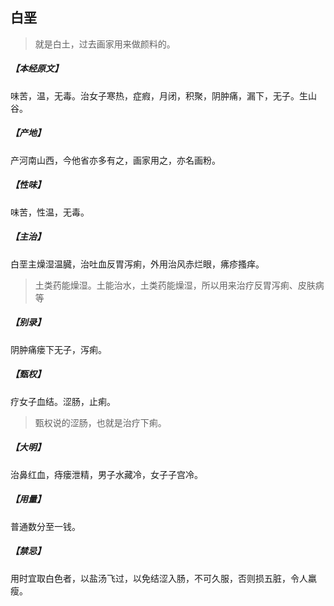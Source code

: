 ## 白垩

> 就是白土，过去画家用来做颜料的。

##### 【本经原文】
味苦，温，无毒。治女子寒热，症瘕，月闭，积聚，阴肿痛，漏下，无子。生山谷。
##### 【产地】
产河南山西，今他省亦多有之，画家用之，亦名画粉。
##### 【性味】
味苦，性温，无毒。
##### 【主治】
白垩主燥湿温臓，治吐血反胃泻痢，外用治风赤烂眼，疿疹搔痒。

> 土类药能燥湿。土能治水，土类药能燥湿，所以用来治疗反胃泻痢、皮肤病等

##### 【别录】
阴肿痛瘘下无子，泻痢。
##### 【甄权】
疗女子血结。涩肠，止痢。

> 甄权说的涩肠，也就是治疗下痢。

##### 【大明】
治鼻红血，痔瘘泄精，男子水藏冷，女子子宫冷。
##### 【用量】
普通数分至一钱。
##### 【禁忌】
用时宜取白色者，以盐汤飞过，以免结涩入肠，不可久服，否则损五脏，令人羸瘦。